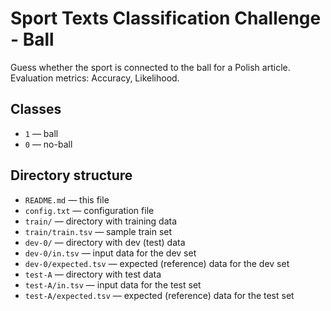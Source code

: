 
Sport Texts Classification Challenge - Ball
======================

Guess whether the sport is connected to the ball for a Polish article. Evaluation metrics: Accuracy, Likelihood.

Classes
-------

* `1` — ball
* `0` — no-ball

Directory structure
-------------------

* `README.md` — this file
* `config.txt` — configuration file
* `train/` — directory with training data
* `train/train.tsv` — sample train set
* `dev-0/` — directory with dev (test) data
* `dev-0/in.tsv` — input data for the dev set
* `dev-0/expected.tsv` — expected (reference) data for the dev set
* `test-A` — directory with test data
* `test-A/in.tsv` — input data for the test set
* `test-A/expected.tsv` — expected (reference) data for the test set
